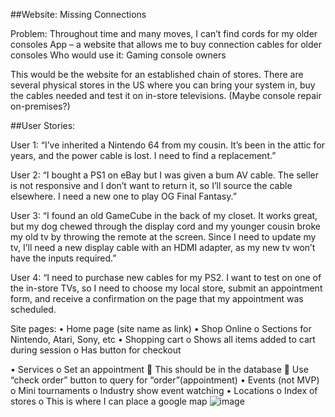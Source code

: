 ##Website: Missing Connections

Problem: Throughout time and many moves, I can’t find cords for my older consoles
App – a website that allows me to buy connection cables for older consoles
Who would use it: Gaming console owners

This would be the website for an established chain of stores. There are several physical stores in the US where you can bring your system in, buy the cables needed and test it on in-store televisions. (Maybe console repair on-premises?)

##User Stories:

User 1: “I’ve inherited a Nintendo 64 from my cousin. It’s been in the attic for years, and the power cable is lost. I need to find a replacement.”

User 2: “I bought a PS1 on eBay but I was given a bum AV cable. The seller is not responsive and I don’t want to return it, so I’ll source the cable elsewhere. I need a new one to play OG Final Fantasy.”

User 3: “I found an old GameCube in the back of my closet. It works great, but my dog chewed through the display cord and my younger cousin broke my old tv by throwing the remote at the screen. Since I need to update my tv, I’ll need a new display cable with an HDMI adapter, as my new tv won’t have the inputs required.”

User 4: “I need to purchase new cables for my PS2. I want to test on one of the in-store TVs, so I need to choose my local store, submit an appointment form, and receive a confirmation on the page that my appointment was scheduled. 

Site pages:
•	Home page (site name as link)
•	Shop Online
o	Sections for Nintendo, Atari, Sony, etc
•	Shopping cart
o	Shows all items added to cart during session
o	Has button for checkout

•	Services
o	Set an appointment
	This should be in the database
	Use “check order” button to query for “order”(appointment)
•	Events (not MVP) 
o	Mini tournaments
o	Industry show event watching
•	Locations
o	Index of stores
o	This is where I can place a google map
![image](https://user-images.githubusercontent.com/67493050/168139757-6d042ca8-0fba-4701-a620-4a179e858f93.png)
